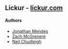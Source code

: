 ## Lickur - [lickur.com](www.lickur.com)
#### Authors
- [Jonathan Mendes](https://github.com/jonathanmendes)
- [Zach McGrenere](https://github.com/ziethan)
- [Neil Chudleigh](www.neilchudleigh.com)
